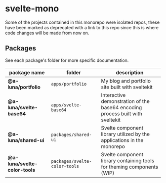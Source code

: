 # svelte-mono

Some of the projects contained in this monorepo were isolated repos, these have been marked as deprecated with a link to this repo since this is where code changes will be made from now on.

## Packages

See each package's folder for more specific documentation.

| package name | folder | description |
|---|---|---|
| **@a-luna/portfolio** | `apps/portfolio` | My blog and portfolio site built with sveltekit |
| **@a-luna/svelte-base64** | `apps/svelte-base64` | Interactive demonstration of the base64 encoding process built with sveltekit |
| **@a-luna/shared-ui** | `packages/shared-ui` | Svelte component library utilized by the applications in the monorepo |
| **@a-luna/svelte-color-tools** | `packages/svelte-color-tools` | Svelte component library containing tools for theming components (WIP) |